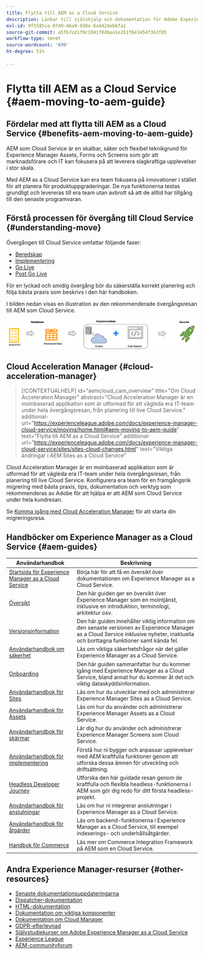```yaml
---
title: Flytta till AEM as a Cloud Service
description: Länkar till självhjälp och dokumentation för Adobe Experience Manager as a Cloud Service som flyttar till AEM as a Cloud Service
exl-id: 9f5585ce-0740-46a9-938e-6a4424eb6fa1
source-git-commit: a5fb7cd1f0c1041f0dbaa1e261f6e1454f363fd5
workflow-type: tm+mt
source-wordcount: '699'
ht-degree: 51%

---
```


# Flytta till AEM as a Cloud Service {#aem-moving-to-aem-guide}

## Fördelar med att flytta till AEM as a Cloud Service {#benefits-aem-moving-to-aem-guide}

AEM som Cloud Service är en skalbar, säker och flexibel teknikgrund för Experience Manager Assets, Forms och Screens som gör att marknadsförare och IT kan fokusera på att leverera slagkraftiga upplevelser i stor skala.

Med AEM as a Cloud Service kan era team fokusera på innovationer i stället för att planera för produktuppgraderingar. De nya funktionerna testas grundligt och levereras till era team utan avbrott så att de alltid har tillgång till den senaste programvaran.

## Förstå processen för övergång till Cloud Service {#understanding-move}

Övergången till Cloud Service omfattar följande faser:

* [Beredskap](https://experienceleague.adobe.com/docs/experience-manager-cloud-service/moving/phases/migration-readiness.html?lang=en)
* [Implementering](https://experienceleague.adobe.com/docs/experience-manager-cloud-service/moving/phases/migration-implementation.html?lang=en)
* [Go Live](https://experienceleague.adobe.com/docs/experience-manager-cloud-service/moving/phases/migration-go-live.html?lang=en)
* [Post Go Live](https://experienceleague.adobe.com/docs/experience-manager-cloud-service/moving/phases/migration-post-go-live.html?lang=en)

För en lyckad och smidig övergång bör du säkerställa korrekt planering och följa bästa praxis som beskrivs i den här handboken.

I bilden nedan visas en illustration av den rekommenderade övergångsresan till AEM som Cloud Service.

![bild](/help/move-to-cloud-service/assets/move-aemcloud-process.png)


## Cloud Acceleration Manager {#cloud-acceleration-manager}

>[!CONTEXTUALHELP]
>id="aemcloud_cam_overview"
>title="Om Cloud Acceleration Manager"
>abstract="Cloud Acceleration Manager är en molnbaserad applikation som är utformad för att vägleda era IT-team under hela övergångsresan, från planering till live Cloud Service."
>additional-url="https://experienceleague.adobe.com/docs/experience-manager-cloud-service/moving/home.html#aem-moving-to-aem-guide" text="Flytta till AEM as a Cloud Service"
>additional-url="https://experienceleague.adobe.com/docs/experience-manager-cloud-service/sites/sites-cloud-changes.html" text="Viktiga ändringar i AEM Sites as a Cloud Service"

Cloud Acceleration Manager är en molnbaserad applikation som är utformad för att vägleda era IT-team under hela övergångsresan, från planering till live Cloud Service. Konfigurera era team för en framgångsrik migrering med bästa praxis, tips, dokumentation och verktyg som rekommenderas av Adobe för att hjälpa er att AEM som Cloud Service under hela kundresan.

Se [Komma igång med Cloud Acceleration Manager](https://experienceleague.adobe.com/docs/experience-manager-cloud-service/moving/cloud-acceleration-manager/using-cam/getting-started-cam.html?lang=en) för att starta din migreringsresa.

## Handböcker om Experience Manager as a Cloud Service {#aem-guides}

| Användarhandbok | Beskrivning |
|---|---|
| [Startsida för Experience Manager as a Cloud Service](/help/landing/home.md) | Börja här för att få en översikt över dokumentationen om Experience Manager as a Cloud Service. |
| [Översikt](/help/overview/home.md) | Den här guiden ger en översikt över Experience Manager som en molntjänst, inklusive en introduktion, terminologi, arkitektur osv. |
| [Versionsinformation](/help/release-notes/home.md) | Den här guiden innehåller viktig information om den senaste versionen av Experience Manager as a Cloud Service inklusive nyheter, inaktuella och borttagna funktioner samt kända fel. |
| [Användarhandbok om säkerhet](/help/security/home.md) | Läs om viktiga säkerhetsfrågor när det gäller Experience Manager as a Cloud Service. |
| [Onboarding](/help/onboarding/home.md) | Den här guiden sammanfattar hur du kommer igång med Experience Manager as a Cloud Service, bland annat hur du kommer åt det och viktig dataskyddsinformation. |
| [Användarhandbok för Sites](/help/sites-cloud/home.md) | Läs om hur du utvecklar med och administrerar Experience Manager Sites as a Cloud Service. |
| [Användarhandbok för Assets](/help/assets/home.md) | Läs om hur du använder och administrerar Experience Manager Assets as a Cloud Service. |
| [Användarhandbok för skärmar](/help/screens-cloud/home.md) | Lär dig hur du använder och administrerar Experience Manager Screens som Cloud Service. |
| [Användarhandbok för implementering](/help/implementing/home.md) | Förstå hur ni bygger och anpassar upplevelser med AEM kraftfulla funktioner genom att utforska dessa ämnen för utveckling och driftsättning. |
| [Headless Developer Journey](/help/journey-headless/developer/overview.md) | Utforska den här guidade resan genom de kraftfulla och flexibla headless-funktionerna i AEM som gör dig redo för ditt första headless-projekt. |
| [Användarhandbok för anslutningar](/help/connectors/home.md) | Läs om hur ni integrerar anslutningar i Experience Manager as a Cloud Service. |
| [Användarhandbok för åtgärder](/help/operations/home.md) | Läs om backend-funktionerna i Experience Manager as a Cloud Service, till exempel indexerings- och underhållsåtgärder. |
| [Handbok för Commerce](/help/commerce-cloud/home.md) | Läs mer om Commerce Integration Framework på AEM som en Cloud Service. |

## Andra Experience Manager-resurser {#other-resources}

* [Senaste dokumentationsuppdateringarna](https://helpx.adobe.com/experience-manager/documentation-updates.html#AEMasaCloudService)
* [Dispatcher-dokumentation](/help/implementing/dispatcher/overview.md)
* [HTML-dokumentation](https://experienceleague.adobe.com/docs/experience-manager-htl/using/overview.html)
* [Dokumentation om viktiga komponenter](https://experienceleague.adobe.com/docs/experience-manager-core-components/using/introduction.html)
* [Dokumentation om Cloud Manager](https://experienceleague.adobe.com/docs/experience-manager-cloud-service/onboarding/getting-access/cloud-service-programs/first-time-login.html)
* [GDPR-efterlevnad](/help/compliance/data-privacy-and-protection-readiness/aem-readiness.md)
* [Självstudiekurser om Adobe Experience Manager as a Cloud Service](https://experienceleague.adobe.com/docs/experience-manager-learn/cloud-service/overview.html)
* [Experience League](https://guided.adobe.com/?promoid=K42KVXHD&amp;mv=other#solutions/experience-manager)
* [AEM-communityforum](https://forums.adobe.com/community/experience-cloud/marketing-cloud/experience-manager)
